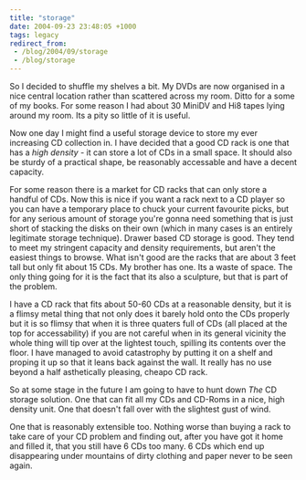 ```yaml
---
title: "storage"
date: 2004-09-23 23:48:05 +1000
tags: legacy
redirect_from:
 - /blog/2004/09/storage
 - /blog/storage
---
```


So I decided to shuffle my shelves a bit. My DVDs are now organised in a nice central location rather than scattered across my room. Ditto for a some of my books. For some reason I had about 30 MiniDV and Hi8 tapes lying around my room. Its a pity so little of it is useful.

Now one day I might find a useful storage device to store my ever increasing CD collection in. I have decided that a good CD rack is one that has a <em>high density</em> - it can store a lot of CDs in a small space. It should also be sturdy of a practical shape, be reasonably accessable and have a decent capacity.

For some reason there is a market for CD racks that can only store a handful of CDs. Now this is nice if you want a rack next to a CD player so you can have a temporary place to chuck your current favourite picks, but for any serious amount of storage you're gonna need something that is just short of stacking the disks on their own (which in many cases is an entirely legitimate storage technique). Drawer based CD storage is good. They tend to meet my stringent capacity and density requirements, but aren't the easiest things to browse. What isn't good are the racks that are about 3 feet tall but only fit about 15 CDs. My brother has one. Its a waste of space. The only thing going for it is the fact that its also a sculpture, but that is part of the problem.

I have a CD rack that fits about 50-60 CDs at a reasonable density, but it is a flimsy metal thing that not only does it barely hold onto the CDs properly but it is so flimsy that when it is three quaters full of CDs (all placed at the top for accessability) if you are not careful when in its general vicinity the whole thing will tip over at the lightest touch, spilling its contents over the floor. I have managed to avoid catastrophy by putting it on a shelf and proping it up so that it leans back against the wall. It really has no use beyond a half asthetically pleasing, cheapo CD rack.

So at some stage in the future I am going to have to hunt down <em>The</em> CD storage solution. One that can fit all my CDs and CD-Roms in a nice, high density unit. One that doesn't fall over with the slightest gust of wind.

One that is reasonably extensible too. Nothing worse than buying a rack to take care of your CD problem and finding out, after you have got it home and filled it, that you still have 6 CDs too many. 6 CDs which end up disappearing under mountains of dirty clothing and paper never to be seen again.

